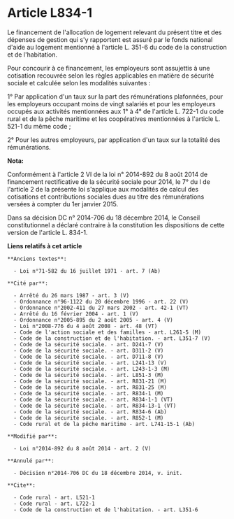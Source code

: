 # Article L834-1

Le financement de l'allocation de logement relevant du présent titre et des dépenses de gestion qui s'y rapportent est assuré
par le fonds national d'aide au logement mentionné à l'article L. 351-6 du code de la construction et de l'habitation. 

Pour concourir à ce financement, les employeurs sont assujettis à une cotisation recouvrée selon les règles applicables en
matière de sécurité sociale et calculée selon les modalités suivantes : 

1° Par application d'un taux sur la part des rémunérations plafonnées, pour les employeurs occupant moins de vingt salariés
et pour les employeurs occupés aux activités mentionnées aux 1° à 4° de l'article L. 722-1 du code rural et de la pêche
maritime et les coopératives mentionnées à l'article L. 521-1 du même code ; 

2° Pour les autres employeurs, par application d'un taux sur la totalité des rémunérations.

**Nota:**

Conformément à l'article 2 VI de la loi n° 2014-892 du 8 août 2014 de financement rectificative de la sécurité sociale pour
2014, le 7° du I de l'article 2 de la présente loi s'applique aux modalités de calcul des cotisations et contributions
sociales dues au titre des rémunérations versées à compter du 1er janvier 2015.

Dans sa décision DC n° 2014-706 du 18 décembre 2014, le Conseil constitutionnel a déclaré contraire à la constitution les
dispositions de cette version de l'article L. 834-1.

**Liens relatifs à cet article**

	**Anciens textes**:

	  - Loi n°71-582 du 16 juillet 1971 - art. 7 (Ab)

	**Cité par**:

	  - Arrêté du 26 mars 1987 - art. 3 (V)
	  - Ordonnance n°96-1122 du 20 décembre 1996 - art. 22 (V)
	  - Ordonnance n°2002-411 du 27 mars 2002 - art. 42-1 (VT)
	  - Arrêté du 16 février 2004 - art. 1 (V)
	  - Ordonnance n°2005-895 du 2 août 2005 - art. 4 (V)
	  - Loi n°2008-776 du 4 août 2008 - art. 48 (VT)
	  - Code de l'action sociale et des familles - art. L261-5 (M)
	  - Code de la construction et de l'habitation. - art. L351-7 (V)
	  - Code de la sécurité sociale. - art. D241-7 (V)
	  - Code de la sécurité sociale. - art. D311-2 (V)
	  - Code de la sécurité sociale. - art. D711-8 (V)
	  - Code de la sécurité sociale. - art. L241-13 (V)
	  - Code de la sécurité sociale. - art. L243-1-3 (M)
	  - Code de la sécurité sociale. - art. L851-3 (M)
	  - Code de la sécurité sociale. - art. R831-21 (M)
	  - Code de la sécurité sociale. - art. R831-25 (M)
	  - Code de la sécurité sociale. - art. R834-1 (M)
	  - Code de la sécurité sociale. - art. R834-1-1 (VT)
	  - Code de la sécurité sociale. - art. R834-13-1 (VT)
	  - Code de la sécurité sociale. - art. R834-6 (Ab)
	  - Code de la sécurité sociale. - art. R852-1 (M)
	  - Code rural et de la pêche maritime - art. L741-15-1 (Ab)

	**Modifié par**:

	  - Loi n°2014-892 du 8 août 2014 - art. 2 (V)

	**Annulé par**:

	  - Décision n°2014-706 DC du 18 décembre 2014, v. init.

	**Cite**:

	  - Code rural - art. L521-1
	  - Code rural - art. L722-1
	  - Code de la construction et de l'habitation. - art. L351-6
